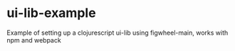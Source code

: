 # ui-lib-example
Example of setting up a clojurescript ui-lib using figwheel-main, works with npm and webpack

